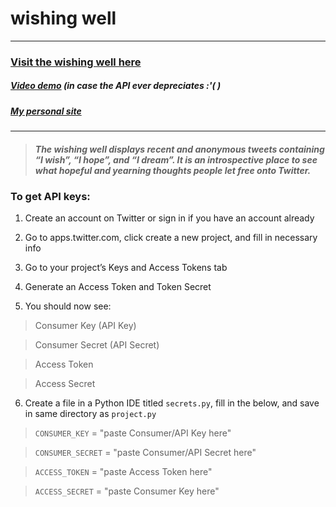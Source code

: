 wishing well
===

---
### [Visit the wishing well here](http://www.wishtweeter.appspot.com/)

##### [Video demo](https://youtu.be/XYJshNyNpfI) (in case the API ever depreciates :'( )

##### [My personal site](http://jojole.me/)

---

>#### <i>The <b>wishing well</b> displays recent and anonymous tweets containing “I wish”, “I hope”, and “I dream”. It is an introspective place to see what hopeful and yearning thoughts people let free onto Twitter.</i>



### To get API keys:

1. Create an account on Twitter or sign in if you have an account already

2. Go to apps.twitter.com, click create a new project, and fill in necessary info

3. Go to your project’s Keys and Access Tokens tab

4. Generate an Access Token and Token Secret

5. You should now see:

  > Consumer Key (API Key)
  
  > Consumer Secret (API Secret)
  
  > Access Token
  
  > Access Secret


  
6. Create a file in a Python IDE titled `secrets.py`, fill in the below, and save in same directory as `project.py`

  >`CONSUMER_KEY` = "paste Consumer/API Key here"
  
  >`CONSUMER_SECRET` = "paste Consumer/API Secret here"
  
  >`ACCESS_TOKEN` = "paste Access Token here"
  
  >`ACCESS_SECRET` = "paste Consumer Key here"
